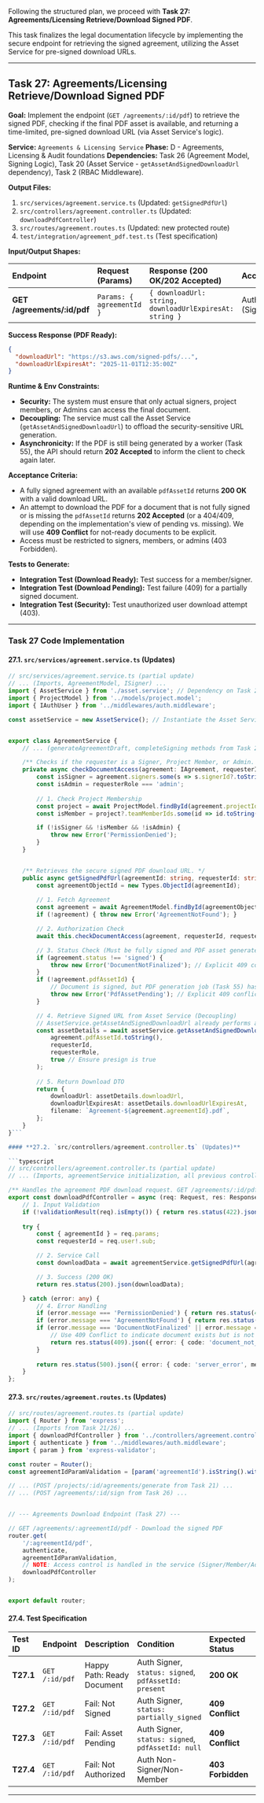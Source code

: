 Following the structured plan, we proceed with **Task 27: Agreements/Licensing Retrieve/Download Signed PDF**.

This task finalizes the legal documentation lifecycle by implementing the secure endpoint for retrieving the signed agreement, utilizing the Asset Service for pre-signed download URLs.

***

## **Task 27: Agreements/Licensing Retrieve/Download Signed PDF**

**Goal:** Implement the endpoint (`GET /agreements/:id/pdf`) to retrieve the signed PDF, checking if the final PDF asset is available, and returning a time-limited, pre-signed download URL (via Asset Service's logic).

**Service:** `Agreements & Licensing Service`
**Phase:** D - Agreements, Licensing & Audit foundations
**Dependencies:** Task 26 (Agreement Model, Signing Logic), Task 20 (Asset Service - `getAssetAndSignedDownloadUrl` dependency), Task 2 (RBAC Middleware).

**Output Files:**
1.  `src/services/agreement.service.ts` (Updated: `getSignedPdfUrl`)
2.  `src/controllers/agreement.controller.ts` (Updated: `downloadPdfController`)
3.  `src/routes/agreement.routes.ts` (Updated: new protected route)
4.  `test/integration/agreement_pdf.test.ts` (Test specification)

**Input/Output Shapes:**

| Endpoint | Request (Params) | Response (200 OK/202 Accepted) | Access/Scope |
| :--- | :--- | :--- | :--- |
| **GET /agreements/:id/pdf** | `Params: { agreementId }` | `{ downloadUrl: string, downloadUrlExpiresAt: string }` | Auth (Signer/Member/Admin) |

**Success Response (PDF Ready):**
```json
{
  "downloadUrl": "https://s3.aws.com/signed-pdfs/...",
  "downloadUrlExpiresAt": "2025-11-01T12:35:00Z"
}
```

**Runtime & Env Constraints:**
*   **Security:** The system must ensure that only actual signers, project members, or Admins can access the final document.
*   **Decoupling:** The service must call the Asset Service (`getAssetAndSignedDownloadUrl`) to offload the security-sensitive URL generation.
*   **Asynchronicity:** If the PDF is still being generated by a worker (Task 55), the API should return **202 Accepted** to inform the client to check again later.

**Acceptance Criteria:**
*   A fully signed agreement with an available `pdfAssetId` returns **200 OK** with a valid download URL.
*   An attempt to download the PDF for a document that is not fully signed or is missing the `pdfAssetId` returns **202 Accepted** (or a 404/409, depending on the implementation's view of pending vs. missing). We will use **409 Conflict** for not-ready documents to be explicit.
*   Access must be restricted to signers, members, or admins (403 Forbidden).

**Tests to Generate:**
*   **Integration Test (Download Ready):** Test success for a member/signer.
*   **Integration Test (Download Pending):** Test failure (409) for a partially signed document.
*   **Integration Test (Security):** Test unauthorized user download attempt (403).

***

### **Task 27 Code Implementation**

#### **27.1. `src/services/agreement.service.ts` (Updates)**

```typescript
// src/services/agreement.service.ts (partial update)
// ... (Imports, AgreementModel, ISigner) ...
import { AssetService } from './asset.service'; // Dependency on Task 20/22
import { ProjectModel } from '../models/project.model';
import { IAuthUser } from '../middlewares/auth.middleware';

const assetService = new AssetService(); // Instantiate the Asset Service


export class AgreementService {
    // ... (generateAgreementDraft, completeSigning methods from Task 21/26) ...

    /** Checks if the requester is a Signer, Project Member, or Admin. @throws {Error} 'PermissionDenied' */
    private async checkDocumentAccess(agreement: IAgreement, requesterId: string, requesterRole: IAuthUser['role']): Promise<void> {
        const isSigner = agreement.signers.some(s => s.signerId?.toString() === requesterId || s.email === requesterId);
        const isAdmin = requesterRole === 'admin';
        
        // 1. Check Project Membership
        const project = await ProjectModel.findById(agreement.projectId).select('teamMemberIds').lean();
        const isMember = project?.teamMemberIds.some(id => id.toString() === requesterId) || false;

        if (!isSigner && !isMember && !isAdmin) {
            throw new Error('PermissionDenied');
        }
    }


    /** Retrieves the secure signed PDF download URL. */
    public async getSignedPdfUrl(agreementId: string, requesterId: string, requesterRole: IAuthUser['role']): Promise<any> {
        const agreementObjectId = new Types.ObjectId(agreementId);
        
        // 1. Fetch Agreement
        const agreement = await AgreementModel.findById(agreementObjectId).lean() as IAgreement;
        if (!agreement) { throw new Error('AgreementNotFound'); }

        // 2. Authorization Check
        await this.checkDocumentAccess(agreement, requesterId, requesterRole);

        // 3. Status Check (Must be fully signed and PDF asset generated)
        if (agreement.status !== 'signed') {
            throw new Error('DocumentNotFinalized'); // Explicit 409 conflict
        }
        if (!agreement.pdfAssetId) {
            // Document is signed, but PDF generation job (Task 55) has not completed yet
            throw new Error('PdfAssetPending'); // Explicit 409 conflict/202 accepted
        }

        // 4. Retrieve Signed URL from Asset Service (Decoupling)
        // AssetService.getAssetAndSignedDownloadUrl already performs access checks, but we trust it to return a secure URL
        const assetDetails = await assetService.getAssetAndSignedDownloadUrl(
            agreement.pdfAssetId.toString(), 
            requesterId, 
            requesterRole, 
            true // Ensure presign is true
        );
        
        // 5. Return Download DTO
        return {
            downloadUrl: assetDetails.downloadUrl,
            downloadUrlExpiresAt: assetDetails.downloadUrlExpiresAt,
            filename: `Agreement-${agreement.agreementId}.pdf`,
        };
    }
}```

#### **27.2. `src/controllers/agreement.controller.ts` (Updates)**

```typescript
// src/controllers/agreement.controller.ts (partial update)
// ... (Imports, agreementService initialization, all previous controllers) ...

/** Handles the agreement PDF download request. GET /agreements/:id/pdf */
export const downloadPdfController = async (req: Request, res: Response) => {
    // 1. Input Validation
    if (!validationResult(req).isEmpty()) { return res.status(422).json({ error: { code: 'validation_error', message: 'Invalid ID format.' }}); }
    
    try {
        const { agreementId } = req.params;
        const requesterId = req.user!.sub; 

        // 2. Service Call
        const downloadData = await agreementService.getSignedPdfUrl(agreementId, requesterId, req.user!.role);

        // 3. Success (200 OK)
        return res.status(200).json(downloadData);

    } catch (error: any) {
        // 4. Error Handling
        if (error.message === 'PermissionDenied') { return res.status(403).json({ error: { code: 'access_denied', message: 'You are not authorized to download this agreement.' } }); }
        if (error.message === 'AgreementNotFound') { return res.status(404).json({ error: { code: 'agreement_not_found', message: 'Agreement not found.' } }); }
        if (error.message === 'DocumentNotFinalized' || error.message === 'PdfAssetPending') { 
            // Use 409 Conflict to indicate document exists but is not in the final, ready-to-download state
            return res.status(409).json({ error: { code: 'document_not_ready', message: 'Document is not yet fully signed or the final PDF is still being generated.' } }); 
        }
        
        return res.status(500).json({ error: { code: 'server_error', message: 'Internal server error retrieving PDF.' } });
    }
};
```

#### **27.3. `src/routes/agreement.routes.ts` (Updates)**

```typescript
// src/routes/agreement.routes.ts (partial update)
import { Router } from 'express';
// ... (Imports from Task 21/26) ...
import { downloadPdfController } from '../controllers/agreement.controller';
import { authenticate } from '../middlewares/auth.middleware'; 
import { param } from 'express-validator';

const router = Router();
const agreementIdParamValidation = [param('agreementId').isString().withMessage('Agreement ID is required.').bail()];

// ... (POST /projects/:id/agreements/generate from Task 21) ...
// ... (POST /agreements/:id/sign from Task 26) ...


// --- Agreements Download Endpoint (Task 27) ---

// GET /agreements/:agreementId/pdf - Download the signed PDF
router.get(
    '/:agreementId/pdf',
    authenticate,
    agreementIdParamValidation,
    // NOTE: Access control is handled in the service (Signer/Member/Admin)
    downloadPdfController
);


export default router;
```

#### **27.4. Test Specification**

| Test ID | Endpoint | Description | Condition | Expected Status | Expected Code |
| :--- | :--- | :--- | :--- | :--- | :--- |
| **T27.1** | `GET /:id/pdf` | Happy Path: Ready Document | Auth Signer, `status: signed`, `pdfAssetId: present` | **200 OK** | N/A (`downloadUrl` is present) |
| **T27.2** | `GET /:id/pdf` | Fail: Not Signed | Auth Signer, `status: partially_signed` | **409 Conflict** | `document_not_ready` |
| **T27.3** | `GET /:id/pdf` | Fail: Asset Pending | Auth Signer, `status: signed`, `pdfAssetId: null` | **409 Conflict** | `document_not_ready` |
| **T27.4** | `GET /:id/pdf` | Fail: Not Authorized | Auth Non-Signer/Non-Member | **403 Forbidden** | `access_denied` |

---

